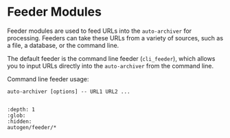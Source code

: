 # Feeder Modules

Feeder modules are used to feed URLs into the `auto-archiver` for processing. Feeders can take these URLs from a variety of sources, such as a file, a database, or the command line.

The default feeder is the command line feeder (`cli_feeder`), which allows you to input URLs directly into the `auto-archiver` from the command line.

Command line feeder usage:
```{code} bash
auto-archiver [options] -- URL1 URL2 ...
```

```{include} autogen/feeder.md
```

```{toctree}
:depth: 1
:glob:
:hidden:
autogen/feeder/*
```